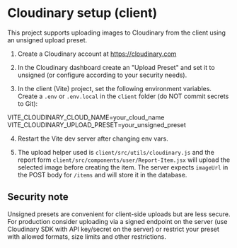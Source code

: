 Cloudinary setup (client)
=========================

This project supports uploading images to Cloudinary from the client using an unsigned upload preset.

1) Create a Cloudinary account at https://cloudinary.com

2) In the Cloudinary dashboard create an "Upload Preset" and set it to unsigned (or configure according to your security needs).

3) In the client (Vite) project, set the following environment variables. Create a `.env` or `.env.local` in the `client` folder (do NOT commit secrets to Git):

VITE_CLOUDINARY_CLOUD_NAME=your_cloud_name
VITE_CLOUDINARY_UPLOAD_PRESET=your_unsigned_preset

4) Restart the Vite dev server after changing env vars.

5) The upload helper used is `client/src/utils/cloudinary.js` and the report form `client/src/components/user/Report-Item.jsx` will upload the selected image before creating the item. The server expects `imageUrl` in the POST body for `/items` and will store it in the database.

Security note
-------------
Unsigned presets are convenient for client-side uploads but are less secure. For production consider uploading via a signed endpoint on the server (use Cloudinary SDK with API key/secret on the server) or restrict your preset with allowed formats, size limits and other restrictions.
